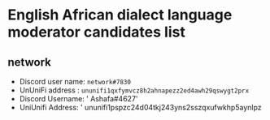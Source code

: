 # English African dialect language moderator candidates list
## network

- Discord user name: `network#7830`
- UnUniFi address : `ununifi1qxfymvcz8h2ahnapezz2ed4awh29qswygt2prx`
- Discord Username: ' Ashafa#4627'
- UniUnifi Address: ' ununifi1pspzc24d04tkj243yns2sszqxufwkhp5aynlpz
